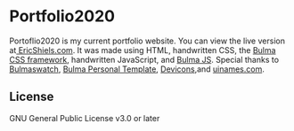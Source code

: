 # Portfolio2020

Portoflio2020 is my current portfolio website. You can view the live version at[ EricShiels.com](https://www.ericshiels.com/). It was made using HTML, handwritten CSS, the [Bulma CSS framework](https://bulma.io/), handwritten JavaScript, and [Bulma JS](https://bulmajs.tomerbe.co.uk/). Special thanks to [Bulmaswatch](https://jenil.github.io/bulmaswatch/), [Bulma Personal Template](https://bulmatemplates.github.io/bulma-templates/templates/personal.html), [Devicons](https://konpa.github.io/devicon/),and [uinames.com](https://uinames.com/).

## License

GNU General Public License v3.0 or later
